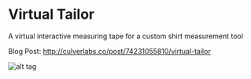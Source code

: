 Virtual Tailor
==============

A virtual interactive measuring tape for a custom shirt measurement tool

Blog Post: http://culverlabs.co/post/74231055810/virtual-tailor 

![alt tag](https://pbs.twimg.com/media/BeofZcRCcAAzmHf.png)
